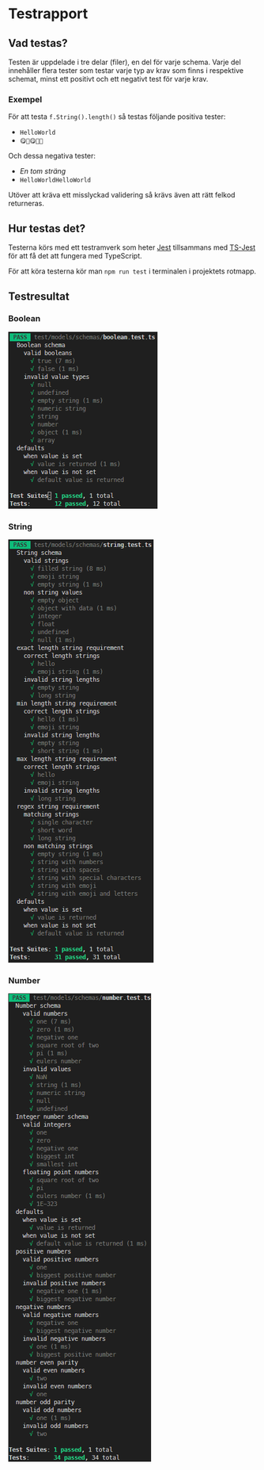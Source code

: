 # Testrapport

## Vad testas?

Testen är uppdelade i tre delar (filer), en del för varje schema. Varje del innehåller flera tester som testar varje typ av krav som finns i respektive schemat, minst ett positivt och ett negativt test för varje krav.

### Exempel

För att testa `f.String().length()` så testas följande positiva tester:

- `HelloWorld`
- `😋📙😋📙📙`

Och dessa negativa tester:

- _En tom sträng_
- `HelloWorldHelloWorld`

Utöver att kräva ett misslyckad validering så krävs även att rätt felkod returneras.

## Hur testas det?

Testerna körs med ett testramverk som heter [Jest](https://jestjs.io/) tillsammans med [TS-Jest](https://www.npmjs.com/package/ts-jest) för att få det att fungera med TypeScript.

För att köra testerna kör man `npm run test` i terminalen i projektets rotmapp.

## Testresultat

### Boolean

![Boolean](./testrapport/results-boolean.png)

### String

![String](./testrapport/results-string.png)

### Number

![Number](./testrapport/results-number.png)

